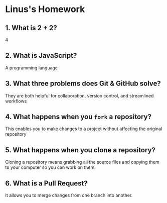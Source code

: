 # Linus's Homework

## 1. What is 2 + 2?

4

## 2. What is JavaScript?

A programming language

## 3.  What three problems does Git & GitHub solve?

They are both helpful for collaboration, version control, and streamlined workflows

## 4. What happens when you `fork` a repository?

This enables you to make changes to a project without affecting the original repository

## 5. What happens when you clone a repository?

Cloning a repository means grabbing all the source files and copying them to your computer so you can work on them.

## 6. What is a Pull Request?

It allows you to merge changes from one branch into another.
